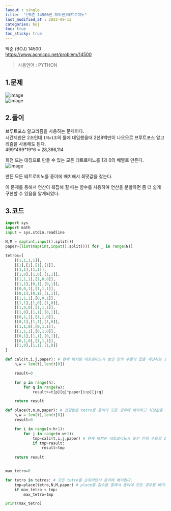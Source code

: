 ```yaml
---
layout : single
title:  "[백준 14500번-파이썬]테트로미노"
last_modified_at : 2022-09-13
categories: boj
toc: true
toc_sticky: true
---
```


백준 (BOJ) 14500  
<a href="https://www.acmicpc.net/problem/14500">https://www.acmicpc.net/problem/14500</a>

> 사용언어 : PYTHON

## 1.문제  
![image](https://user-images.githubusercontent.com/80660585/189849326-d9020689-d441-44be-a0ed-066186e71fc0.png)  
![image](https://user-images.githubusercontent.com/80660585/189849489-a1e09f0f-d1a1-4e0b-b9e2-7de690b7d51a.png)  

## 2.풀이  
브루트포스 알고리즘을 사용하는 문제이다.  
시간제한은 2초인데 `1억=1초`의 룰에 대입했을때 2천8백만이 나오므로 브루트포스 알고리즘을 사용해도 된다.  
499\*499\*19\*6 = 28,386,114  

회전 또는 대칭으로 만들 수 있는 모든 테트로미노를 1과 0의 배열로 만든다.   
![image](https://user-images.githubusercontent.com/80660585/189855647-83ea5a52-361c-4aff-b622-edbe3b50a910.png)

만든 모든 테트로미노를 종이에 배치해서 최댓값을 찾는다.  

이 문제를 통해서 연산이 복잡해 질 때는 함수를 사용하여 연산을 분할하면 좀 더 쉽게 구현할 수 있음을 알게되었다.  


## 3.코드

```python
import sys
import math
input = sys.stdin.readline

N,M = map(int,input().split())
paper=[list(map(int,input().split())) for _ in range(N)]

tetros=[
    [[1,1,1,1]],
    [[1],[1],[1],[1]],
    [[1,1],[1,1]],
    [[1,0],[1,0],[1,1]],
    [[1,1,1],[1,0,0]],
    [[1,1],[0,1],[0,1]],
    [[0,0,1],[1,1,1]],
    [[0,1],[0,1],[1,1]],
    [[1,1,1],[0,0,1]],
    [[1,1],[1,0],[1,0]],
    [[1,0,0],[1,1,1]],
    [[1,0],[1,1],[0,1]],
    [[0,1,1],[1,1,0]],
    [[0,1],[1,1],[1,0]],
    [[1,1,0],[0,1,1]],
    [[1,1,1],[0,1,0]],
    [[0,1],[1,1],[0,1]],
    [[0,1,0],[1,1,1]],
    [[1,0],[1,1],[1,0]]
]

def calc(t,i,j,paper): # 현재 배치된 테트로미노가 놓인 칸의 수들의 합을 계산하는 함수
    h,w = len(t),len(t[0])

    result=0

    for p in range(h):
        for q in range(w):
            result+=t[p][q]*paper[i+p][j+q]

    return result

def place(t,n,m,paper): # 전달받은 tetro를 종이의 모든 경우에 배치하고 최댓값을 리턴하는 함수
    h,w = len(t),len(t[0])
    result=0

    for i in range(n-h+1):
        for j in range(m-w+1):
            tmp=calc(t,i,j,paper) # 현재 배치된 테트로미노가 놓인 칸의 수들의 합을 계산하는 함수
            if tmp>result:
                result=tmp
    
    return result


max_tetro=0

for tetro in tetros: # 모든 tetro를 순회하면서 종이에 배치한다.
    tmp=place(tetro,N,M,paper) # place를 함수를 통해서 종이에 모든 경우를 배치하고 최댓값을 return한다
    if max_tetro < tmp:
        max_tetro=tmp

print(max_tetro)
```



